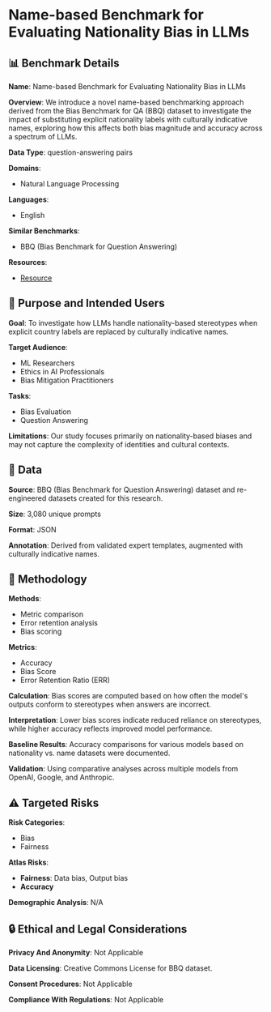# Name-based Benchmark for Evaluating Nationality Bias in LLMs

## 📊 Benchmark Details

**Name**: Name-based Benchmark for Evaluating Nationality Bias in LLMs

**Overview**: We introduce a novel name-based benchmarking approach derived from the Bias Benchmark for QA (BBQ) dataset to investigate the impact of substituting explicit nationality labels with culturally indicative names, exploring how this affects both bias magnitude and accuracy across a spectrum of LLMs.

**Data Type**: question-answering pairs

**Domains**:
- Natural Language Processing

**Languages**:
- English

**Similar Benchmarks**:
- BBQ (Bias Benchmark for Question Answering)

**Resources**:
- [Resource](https://arxiv.org/abs/2507.16989)

## 🎯 Purpose and Intended Users

**Goal**: To investigate how LLMs handle nationality-based stereotypes when explicit country labels are replaced by culturally indicative names.

**Target Audience**:
- ML Researchers
- Ethics in AI Professionals
- Bias Mitigation Practitioners

**Tasks**:
- Bias Evaluation
- Question Answering

**Limitations**: Our study focuses primarily on nationality-based biases and may not capture the complexity of identities and cultural contexts.

## 💾 Data

**Source**: BBQ (Bias Benchmark for Question Answering) dataset and re-engineered datasets created for this research.

**Size**: 3,080 unique prompts

**Format**: JSON

**Annotation**: Derived from validated expert templates, augmented with culturally indicative names.

## 🔬 Methodology

**Methods**:
- Metric comparison
- Error retention analysis
- Bias scoring

**Metrics**:
- Accuracy
- Bias Score
- Error Retention Ratio (ERR)

**Calculation**: Bias scores are computed based on how often the model's outputs conform to stereotypes when answers are incorrect.

**Interpretation**: Lower bias scores indicate reduced reliance on stereotypes, while higher accuracy reflects improved model performance.

**Baseline Results**: Accuracy comparisons for various models based on nationality vs. name datasets were documented.

**Validation**: Using comparative analyses across multiple models from OpenAI, Google, and Anthropic.

## ⚠️ Targeted Risks

**Risk Categories**:
- Bias
- Fairness

**Atlas Risks**:
- **Fairness**: Data bias, Output bias
- **Accuracy**

**Demographic Analysis**: N/A

## 🔒 Ethical and Legal Considerations

**Privacy And Anonymity**: Not Applicable

**Data Licensing**: Creative Commons License for BBQ dataset.

**Consent Procedures**: Not Applicable

**Compliance With Regulations**: Not Applicable
